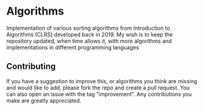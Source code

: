 # Algorithms

Implementation of various sorting algorithms from Introduction to Algorithms (CLRS) developed back in 2019. My wish is to keep the repository updated, when time allows it, with more algorithms and implementations in different programming languages 

<!-- CONTRIBUTING -->
## Contributing
If you have a suggestion to improve this, or algorithms you think are missing and would like to add, please fork the repo and create a pull request. You can also open an issue with the tag "improvement".
Any contributions you make are greatly appreciated.
